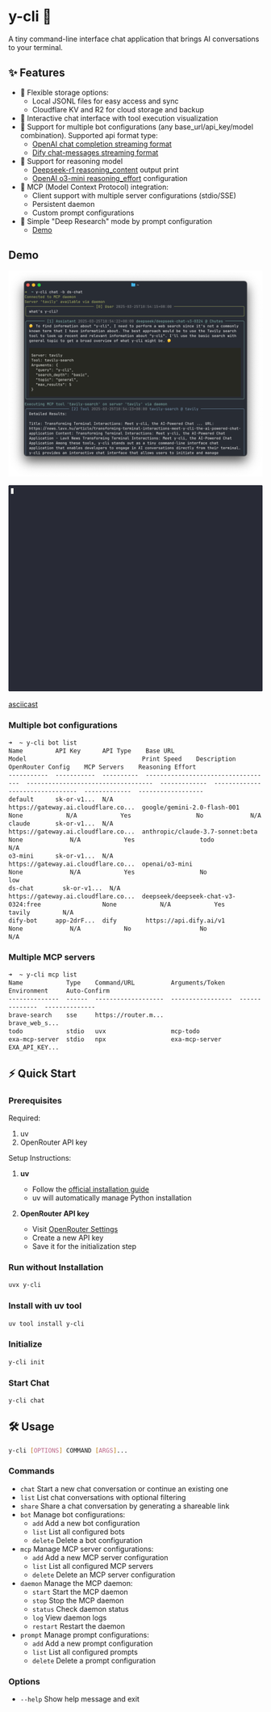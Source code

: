 # y-cli 🚀

A tiny command-line interface chat application that brings AI conversations to your terminal.

## ✨ Features

- 📝 Flexible storage options:
  - Local JSONL files for easy access and sync
  - Cloudflare KV and R2 for cloud storage and backup
- 💬 Interactive chat interface with tool execution visualization
- 🤖 Support for multiple bot configurations (any base_url/api_key/model combination). Supported api format type:
  - [OpenAI chat completion streaming format](https://platform.openai.com/docs/api-reference/chat/streaming)
  - [Dify chat-messages streaming format](https://docs.dify.ai/guides/application-publishing/developing-with-apis)
- 🤔 Support for reasoning model
  - [Deepseek-r1 reasoning_content](https://api-docs.deepseek.com/guides/reasoning_model) output print
  - [OpenAI o3-mini reasoning_effort](https://platform.openai.com/docs/guides/reasoning) configuration 
- 🔗 MCP (Model Context Protocol) integration:
  - Client support with multiple server configurations (stdio/SSE)
  - Persistent daemon
  - Custom prompt configurations
- 🧐 Simple "Deep Research" mode by prompt configuration
  - [Demo](https://cdn.luohy15.com/chat/660831.html)

## Demo

![demo](.github/visuals/demo.png)

![demo](.github/visuals/demo.gif)

[asciicast](https://asciinema.org/a/709735)

### Multiple bot configurations
```
➜  ~ y-cli bot list
Name         API Key      API Type    Base URL                             Model                                Print Speed    Description    OpenRouter Config    MCP Servers    Reasoning Effort
-----------  -----------  ----------  -----------------------------------  -----------------------------------  -------------  -------------  -------------------  -------------  ------------------
default      sk-or-v1...  N/A         https://gateway.ai.cloudflare.co...  google/gemini-2.0-flash-001          None            N/A            Yes                  No             N/A
claude       sk-or-v1...  N/A         https://gateway.ai.cloudflare.co...  anthropic/claude-3.7-sonnet:beta     None             N/A            Yes                  todo           N/A
o3-mini      sk-or-v1...  N/A         https://gateway.ai.cloudflare.co...  openai/o3-mini                       None             N/A            Yes                  No             low
ds-chat        sk-or-v1...  N/A         https://gateway.ai.cloudflare.co...  deepseek/deepseek-chat-v3-0324:free                 None            N/A            Yes                  tavily         N/A
dify-bot     app-2drF...  dify        https://api.dify.ai/v1                                                    None             N/A            No                   No             N/A
```

### Multiple MCP servers
```
➜  ~ y-cli mcp list
Name            Type    Command/URL          Arguments/Token    Environment     Auto-Confirm
--------------  ------  -------------------  -----------------  --------------  --------------
brave-search    sse     https://router.m...                                     brave_web_s...
todo            stdio   uvx                  mcp-todo
exa-mcp-server  stdio   npx                  exa-mcp-server     EXA_API_KEY...
```

## ⚡ Quick Start

### Prerequisites

Required:
1. uv
2. OpenRouter API key

Setup Instructions:
1. **uv**
   - Follow the [official installation guide](https://docs.astral.sh/uv/getting-started/installation/)
   - uv will automatically manage Python installation

2. **OpenRouter API key**
   - Visit [OpenRouter Settings](https://openrouter.ai/settings/keys)
   - Create a new API key
   - Save it for the initialization step

### Run without Installation
```bash
uvx y-cli
```

### Install with uv tool
```bash
uv tool install y-cli
```

### Initialize
```bash
y-cli init
```

### Start Chat
```bash
y-cli chat
```

## 🛠️ Usage

```bash
y-cli [OPTIONS] COMMAND [ARGS]...
```

### Commands
- `chat`   Start a new chat conversation or continue an existing one
- `list`   List chat conversations with optional filtering
- `share`  Share a chat conversation by generating a shareable link
- `bot`    Manage bot configurations:
  - `add`     Add a new bot configuration
  - `list`    List all configured bots
  - `delete`  Delete a bot configuration
- `mcp`    Manage MCP server configurations:
  - `add`     Add a new MCP server configuration
  - `list`    List all configured MCP servers
  - `delete`  Delete an MCP server configuration
- `daemon`  Manage the MCP daemon:
  - `start`    Start the MCP daemon
  - `stop`     Stop the MCP daemon
  - `status`   Check daemon status
  - `log`      View daemon logs
  - `restart`  Restart the daemon
- `prompt` Manage prompt configurations:
  - `add`     Add a new prompt configuration
  - `list`    List all configured prompts
  - `delete`  Delete a prompt configuration

### Options
- `--help`  Show help message and exit
